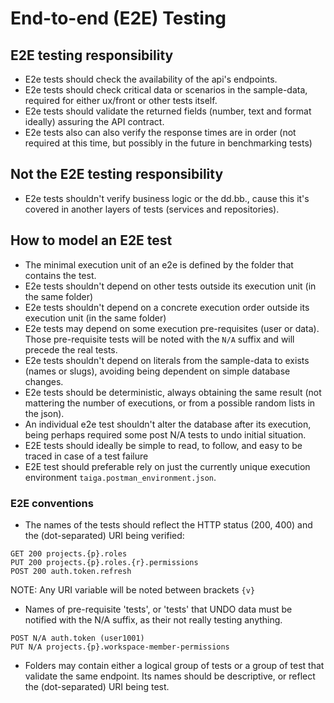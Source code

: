 # End-to-end (E2E) Testing

## E2E testing responsibility

- E2e tests should check the availability of the api's endpoints.
- E2e tests should check critical data or scenarios in the sample-data, required for either ux/front or 
other tests itself.
- E2e tests should validate the returned fields (number, text and format ideally) assuring the API contract. 
- E2e tests also can also verify the response times are in order (not required at this time, but possibly in the 
future in benchmarking tests)

## Not the E2E testing responsibility

- E2e tests shouldn't verify business logic or the dd.bb., cause this it's covered in another layers of tests (services 
and repositories). 

## How to model an E2E test
- The minimal execution unit of an e2e is defined by the folder that contains the test.
- E2e tests shouldn't depend on other tests outside its execution unit (in the same folder)
- E2e tests shouldn't depend on a concrete execution order outside its execution unit (in the same folder)
- E2e tests may depend on some execution pre-requisites (user or data). Those pre-requisite tests 
will be noted with the `N/A` suffix and will precede the real tests. 
- E2e tests shouldn't depend on literals from the sample-data to exists (names or slugs), avoiding being dependent on 
simple database changes.
- E2e tests should be deterministic, always obtaining the same result (not mattering the number of executions, or from
    a possible random lists in the json).
- An individual e2e test shouldn't alter the database after its execution, being perhaps required some post N/A tests 
to undo initial situation.
- E2E tests should ideally be simple to read, to follow, and easy to be traced in case of a test failure
- E2E test should preferable rely on just the currently unique execution environment `taiga.postman_environment.json`.

### E2E conventions
 
- The names of the tests should reflect the HTTP status (200, 400) and the (dot-separated) URI being verified:
```
GET 200 projects.{p}.roles
PUT 200 projects.{p}.roles.{r}.permissions
POST 200 auth.token.refresh
``` 
NOTE: Any URI variable will be noted between brackets `{v}`

- Names of pre-requisite 'tests', or 'tests' that UNDO data must be notified with the N/A suffix, as their not really 
testing anything.
```
POST N/A auth.token (user1001)
PUT N/A projects.{p}.workspace-member-permissions
```
- Folders may contain either a logical group of tests or a group of test that validate the same endpoint. Its names 
should be descriptive, or reflect the (dot-separated) URI being test.